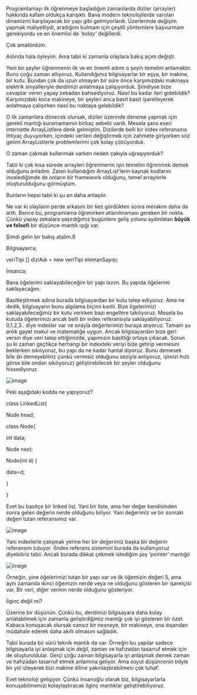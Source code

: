 Programlamayı ilk öğrenmeye başladığım zamanlarda diziler (arrayler) hakkında kafam oldukça karışıktı. Bana modern teknolojilerde varolan dinamizmi karşılayacak bir yapı gibi gelmiyorlardı. Üzerlerinde değişim yapmak maliyetliydi, aradığımı bulmam için çeşitli yöntemlere başvurmam gerekiyordu ve en önemlisi de  _‘kolay’_ değillerdi.

Çok amatördüm.

Aslında hala öyleyim. Ama tabii ki zamanla olaylara bakış açım değişti.

Yeni bir şeyler öğrenmenin ilk ve en önemli adımı o şeyin temelini anlamaktır. Bunu çoğu zaman atlıyoruz. Kullandığımız bilgisayarlar bir eşya, bir makine, bir kutu. Bundan çok da uzun olmayan bir süre önce karşımızdaki makinaya elektrik sinyalleriyle derdimizi anlatmaya çalışıyorduk. Şimdiyse bize cevaplar veren yapay zekadan bahsediyoruz. Nasıl bu kadar ileri gidebildik? Karşımızdaki koca makineye, bir şeyleri anca basit basit işaretleyerek anlatmaya çalışırken nasıl bu noktaya gelebildik?

O ilk zamanlara dönecek olursak, diziler üzerinde deneme yapmak için gerekli mantığı kuramamamın birkaç sebebi vardı. Mesela şans eseri internette ArrayListlere denk gelmiştim. Dizilerde belli bir index referansına ihtiyaç duyuyorken, içindeki verileri değiştirmek için zahmete giriyorken söz gelimi ArrayListlerle problemlerimi çok kolay çözüyorduk.

O zaman çakmak kullanmak varken neden çakıyla uğraşıyorduk?

Tabii ki çok kısa sürede arrayleri öğrenmenin işin temelini öğrenmek demek olduğunu anladım. Zaten kullandığım ArrayList’lerin kaynak kodlarını incelediğimde de onların bir framework olduğunu, temel arraylerle oluşturulduğunu görmüştüm.

Bunların hepsi tabii ki şu an daha anlaşılır.

Ne var ki olayların perde arkasını bir kez gördükten sonra merakım daha da arttı. Bence bu, programlama öğrenirken atlanılmaması gereken bir nokta. Çünkü yapay zekalara şaşırdığımız bugünlere geliş yolunu aydınlatan  **büyük ve felsefi**  bir düşünce-mantık ışığı var.

Şimdi gelin bir bakış atalım.ß

Bilgisayarca;

veriTipi [] diziAdı = new veriTipi elemanSayısı;

İnsanca;

Bana öğelerimi saklayabileceğim bir yapı lazım. Bu yapıda öğelerimi saklayacağım.

Basitleştirmek adına burada bilgisayardan bir kutu talep ediyoruz. Ama ne dedik, bilgisayarın bunu algılama biçimi kısıtlı. Bize ögelerimizi saklayabileceğimiz bir kutu verirken bazı engellere takılıyoruz. Mesela bu kutuda öğelerimizi ancak belli bir index referansıyla saklayabiliyoruz. 0,1,2,3.. diye indexler var ve sırayla değerlerimizi buraya atıyoruz. Tamam şu anlık gayet makul ve matematiğe uygun. Ancak bilgisayardan bize geri versin diye veri talep ettiğimizde, yapımızın basitliği ortaya çıkacak. Sorun şu ki zaman geçtikçe herhangi bir indexteki veriyi bize getirip vermesini beklerken sıkılıyoruz, bu yapı da ne kadar hantal diyoruz. Bunu demesek bile (ki demeyebiliriz çünkü verimsiz olduğunu seziyle anlıyoruz, işimizi hızlı görse bile ondan sıkılıyoruz) geliştirebilecek bir şeyler olduğunu hissediyoruz.

![image](/assets/veriyapilarivefelsefe/array.png)

Peki aşağıdaki kodda ne yapıyoruz?

class LinkedList{

Node head;

class Node{

int data;

Node next;

Node(int d) {

data=d;

}

}

Evet bu basitçe bir linked list. Yani bir liste, ama her değer kendisinden sonra gelen değerin nerde olduğunu biliyor. Yani değerimiz ve bir sonraki değeri tutan referansımız var.

![image](/assets/veriyapilarivefelsefe/linkedlist.png)


Yani indexlerle çalışmak yerine her bir değerimiz başka bir değerin referansını tutuyor. (İndex referans sistemini burada da kullanıyoruz diyebiliriz tabii. Ancak burada dikkat çekmek istediğim şey ‘pointer’ mantığı)

![image](/assets/veriyapilarivefelsefe/linkedlistarray.png)




Örneğin, yine öğelerimizi tutan bir yapı var ve ilk öğemizin değeri 5, ama aynı zamanda ikinci öğemizin nerde veya ne olduğunu gösteren bir işaretçisi var. Bir veri, diğer verinin nerde olduğunu gösteriyor.

İlginç değil mi?

Üzerine bir düşünün. Çünkü bu, derdimizi bilgisayara daha kolay anlatabilmek için zamanla geliştirdiğimiz mantığı çok iyi gösteren bir özet. Kabaca konuşacak olursak cansız bir nesneye, bir makineye, ona dışarıdan müdahale ederek daha akıllı olmasını sağladık.

Tabii burada bir sürü teknik mantık da var. Örneğin bu yapılar sadece bilgisayarla iyi anlaşmak için değil, zaman ve hafızadan tasarruf etmek için de oluşturuldular. Gerçi çoğu zaman bilgisayarla iyi anlaşmak demek zaman ve hafızadan tasarruf etmek anlamına geliyor. Ama soyut düşüncenin böyle bir yol izleyerek bizi makine diline yakınlaştırabilmesi çok tuhaf.

Evet teknoloji gelişiyor. Çünkü insanoğlu olarak biz, bilgisayarlarla konuşabilmemizi kolaylaştıracak ilginç mantıklar geliştirebiliyoruz.
